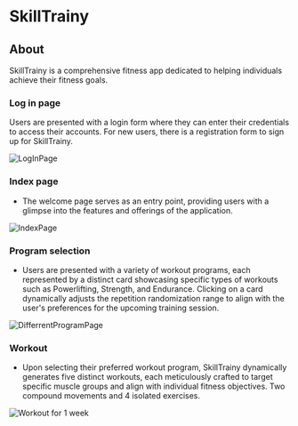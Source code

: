 # SkillTrainy
## About

SkillTrainy is a comprehensive fitness app dedicated to helping individuals achieve their fitness goals.

### Log in page

Users are presented with a login form where they can enter their credentials to access their accounts. For new users, there is a registration form to sign up for SkillTrainy.

![LogInPage](Pictures/LogInPage.JPG)

### Index page

* The welcome page serves as an entry point, providing users with a glimpse into the features and offerings of the application.
  
![IndexPage](pictures/IndexSida.JPG)

### Program selection

* Users are presented with a variety of workout programs, each represented by a distinct card showcasing specific types of workouts such as Powerlifting, Strength, and Endurance. Clicking on a card dynamically adjusts the repetition randomization range to align with the user's preferences for the upcoming training session.

![DifferrentProgramPage](pictures/CardPage.JPG)

### Workout

* Upon selecting their preferred workout program, SkillTrainy dynamically generates five distinct workouts, each meticulously crafted to target specific muscle groups and align with individual fitness objectives. Two compound movements and 4 isolated exercises.

![Workout for 1 week](pictures/WorkoutPage.JPG)

